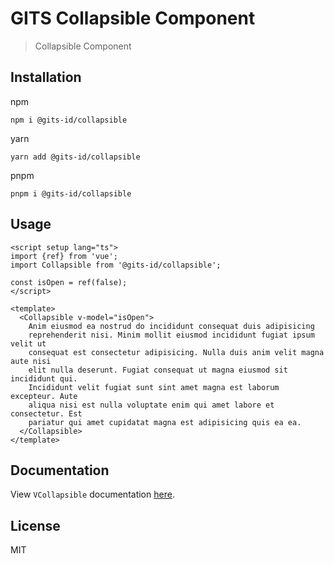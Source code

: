 # GITS Collapsible Component

> Collapsible Component

## Installation

npm

```
npm i @gits-id/collapsible
```

yarn

```
yarn add @gits-id/collapsible
```

pnpm

```
pnpm i @gits-id/collapsible
```

## Usage

```vue
<script setup lang="ts">
import {ref} from 'vue';
import Collapsible from '@gits-id/collapsible';

const isOpen = ref(false);
</script>

<template>
  <Collapsible v-model="isOpen">
    Anim eiusmod ea nostrud do incididunt consequat duis adipisicing
    reprehenderit nisi. Minim mollit eiusmod incididunt fugiat ipsum velit ut
    consequat est consectetur adipisicing. Nulla duis anim velit magna aute nisi
    elit nulla deserunt. Fugiat consequat ut magna eiusmod sit incididunt qui.
    Incididunt velit fugiat sunt sint amet magna est laborum excepteur. Aute
    aliqua nisi est nulla voluptate enim qui amet labore et consectetur. Est
    pariatur qui amet cupidatat magna est adipisicing quis ea ea.
  </Collapsible>
</template>
```

## Documentation

View `VCollapsible` documentation [here](https://gits-ui.web.app/?path=/story/components-collapsible--default).

## License

MIT
